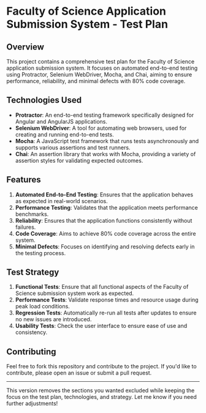 # Faculty of Science Application Submission System - Test Plan

## Overview

This project contains a comprehensive test plan for the Faculty of Science application submission system. It focuses on automated end-to-end testing using Protractor, Selenium WebDriver, Mocha, and Chai, aiming to ensure performance, reliability, and minimal defects with 80% code coverage.

## Technologies Used

- **Protractor**: An end-to-end testing framework specifically designed for Angular and AngularJS applications.
- **Selenium WebDriver**: A tool for automating web browsers, used for creating and running end-to-end tests.
- **Mocha**: A JavaScript test framework that runs tests asynchronously and supports various assertions and test runners.
- **Chai**: An assertion library that works with Mocha, providing a variety of assertion styles for validating expected outcomes.

## Features

1. **Automated End-to-End Testing**: Ensures that the application behaves as expected in real-world scenarios.
2. **Performance Testing**: Validates that the application meets performance benchmarks.
3. **Reliability**: Ensures that the application functions consistently without failures.
4. **Code Coverage**: Aims to achieve 80% code coverage across the entire system.
5. **Minimal Defects**: Focuses on identifying and resolving defects early in the testing process.

## Test Strategy

1. **Functional Tests**: Ensure that all functional aspects of the Faculty of Science submission system work as expected.
2. **Performance Tests**: Validate response times and resource usage during peak load conditions.
3. **Regression Tests**: Automatically re-run all tests after updates to ensure no new issues are introduced.
4. **Usability Tests**: Check the user interface to ensure ease of use and consistency.

## Contributing

Feel free to fork this repository and contribute to the project. If you'd like to contribute, please open an issue or submit a pull request.

---

This version removes the sections you wanted excluded while keeping the focus on the test plan, technologies, and strategy. Let me know if you need further adjustments!
